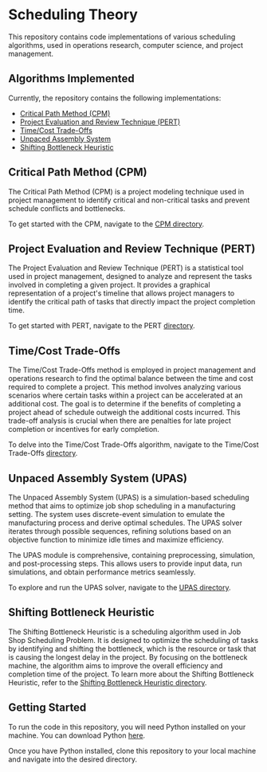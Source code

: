 # Scheduling Theory

This repository contains code implementations of various scheduling algorithms, used in operations research, computer science, and project management.

## Algorithms Implemented

Currently, the repository contains the following implementations:

- [Critical Path Method (CPM)](./CPM/)
- [Project Evaluation and Review Technique (PERT)](./PERT/)
- [Time/Cost Trade-Offs](./Time_Cost_Trade_Off/)
- [Unpaced Assembly System](./UPAS/)
- [Shifting Bottleneck Heuristic](./Shifting_Bottleneck/)

## Critical Path Method (CPM)
The Critical Path Method (CPM) is a project modeling technique used in project management to identify critical and non-critical tasks and prevent schedule conflicts and bottlenecks.

To get started with the CPM, navigate to the [CPM directory](./CPM/).

## Project Evaluation and Review Technique (PERT)
The Project Evaluation and Review Technique (PERT) is a statistical tool used in project management, designed to analyze and represent the tasks involved in completing a given project. It provides a graphical representation of a project's timeline that allows project managers to identify the critical path of tasks that directly impact the project completion time.

To get started with PERT, navigate to the PERT [directory](./PERT/).

## Time/Cost Trade-Offs
The Time/Cost Trade-Offs method is employed in project management and operations research to find the optimal balance between the time and cost required to complete a project. This method involves analyzing various scenarios where certain tasks within a project can be accelerated at an additional cost. The goal is to determine if the benefits of completing a project ahead of schedule outweigh the additional costs incurred. This trade-off analysis is crucial when there are penalties for late project completion or incentives for early completion.

To delve into the Time/Cost Trade-Offs algorithm, navigate to the Time/Cost Trade-Offs [directory](./Time_Cost_Trade_Off/).

## Unpaced Assembly System (UPAS)
The Unpaced Assembly System (UPAS) is a simulation-based scheduling method that aims to optimize job shop scheduling in a manufacturing setting. The system uses discrete-event simulation to emulate the manufacturing process and derive optimal schedules. The UPAS solver iterates through possible sequences, refining solutions based on an objective function to minimize idle times and maximize efficiency.

The UPAS module is comprehensive, containing preprocessing, simulation, and post-processing steps. This allows users to provide input data, run simulations, and obtain performance metrics seamlessly.

To explore and run the UPAS solver, navigate to the [UPAS directory](./UPAS/).

## Shifting Bottleneck Heuristic
The Shifting Bottleneck Heuristic is a scheduling algorithm used in Job Shop Scheduling Problem. It is designed to optimize the scheduling of tasks by identifying and shifting the bottleneck, which is the resource or task that is causing the longest delay in the project. By focusing on the bottleneck machine, the algorithm aims to improve the overall efficiency and completion time of the project. To learn more about the Shifting Bottleneck Heuristic, refer to the [Shifting Bottleneck Heuristic directory](./Shifting_Bottleneck/).

## Getting Started

To run the code in this repository, you will need Python installed on your machine. You can download Python [here](https://www.python.org/downloads/).

Once you have Python installed, clone this repository to your local machine and navigate into the desired directory.
